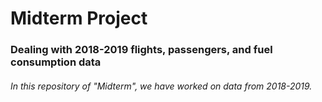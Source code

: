 # Midterm Project 

### Dealing with 2018-2019 flights, passengers, and fuel consumption data 

###### In this repository of "Midterm", we have worked on data from 2018-2019. 
